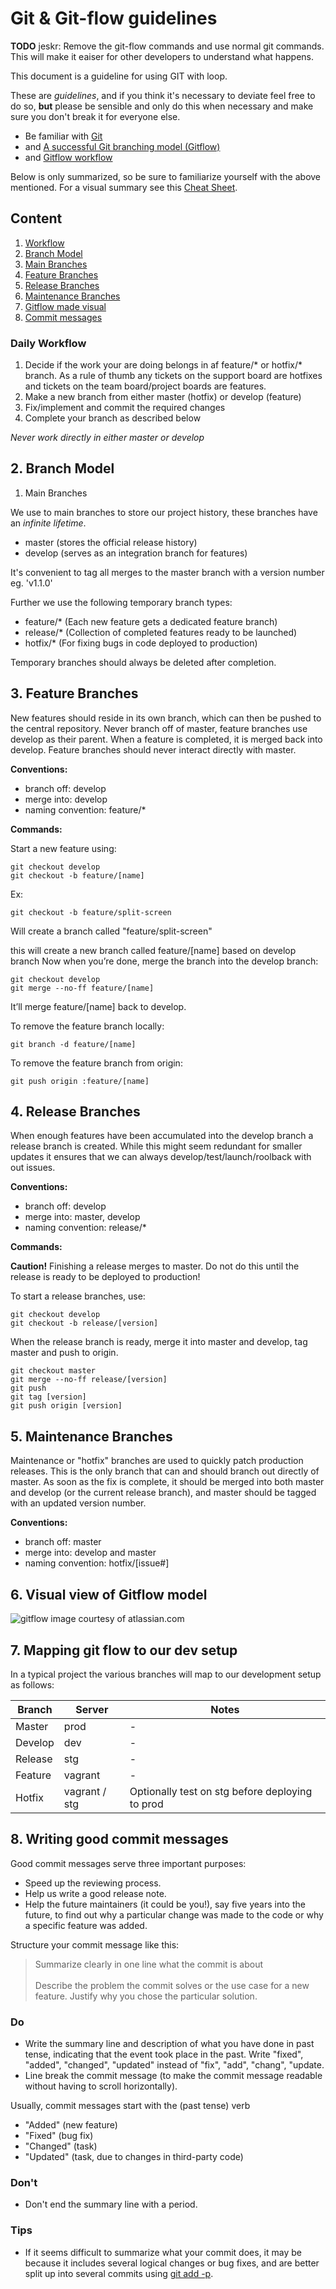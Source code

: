 Git & Git-flow guidelines
==========

__TODO__ jeskr: Remove the git-flow commands and use normal git commands. This will make it eaiser for other developers to understand what happens.

This document is a guideline for using GIT with loop.

These are *guidelines*, and if you think it's necessary to deviate feel free to do so, **but** please be
sensible and only do this when necessary and make sure you don't break it for everyone else.

* Be familiar with [Git](http://git-scm.com/)
* and [A successful Git branching model (Gitflow)](http://nvie.com/posts/a-successful-git-branching-model/)
* and [Gitflow workflow](https://www.atlassian.com/git/workflows#!workflow-gitflow)

Below is only summarized, so be sure to familiarize yourself with the above mentioned. For a
visual summary see this [Cheat Sheet](http://danielkummer.github.io/git-flow-cheatsheet/).

Content
----------

1. [Workflow](#workflow)
2. [Branch Model](#branches)
3. [Main Branches](#main)
4. [Feature Branches](#feature)
5. [Release Branches](#release)
6. [Maintenance Branches](#maintenance)
7. [Gitflow made visual](#visual)
8. [Commit messages](#commit)



### Daily Workflow

1. Decide if the work your are doing belongs in af feature/* or hotfix/* branch. As a rule of thumb any tickets on the support board are hotfixes and tickets on the team board/project boards are features.
2. Make a new branch from either master (hotfix) or develop (feature)
3. Fix/implement and commit the required changes
4. Complete your branch as described below

_Never work directly in either master or develop_



<a name="branches"></a>
2. Branch Model
----------

<a name="main"></a>
1. Main Branches


We use to main branches to store our project history, these branches have an _infinite lifetime_.

* master (stores the official release history)
* develop (serves as an integration branch for features)

It's convenient to tag all merges to the master branch with a version number eg. 'v1.1.0'

Further we use the following temporary branch types:

* feature/* (Each new feature gets a dedicated feature branch)
* release/* (Collection of completed features ready to be launched)
* hotfix/*  (For fixing bugs in code deployed to production)

Temporary branches should always be deleted after completion.



<a name="feature"></a>
3. Feature Branches
----------

New features should reside in its own branch, which can then be pushed to the central repository. Never branch off of master, feature branches use develop as their parent. When a feature is completed, it is merged back into develop. Feature branches should never interact directly with master.

**Conventions:**

* branch off: develop
* merge into: develop
* naming convention: feature/*

**Commands:**

Start a new feature using:

```Shell
git checkout develop
git checkout -b feature/[name]
```

Ex:

```Shell
git checkout -b feature/split-screen
```

Will create a branch called "feature/split-screen"

this will create a new branch called feature/[name] based on develop branch
Now when you’re done, merge the branch into the develop branch:

```Shell
git checkout develop
git merge --no-ff feature/[name]
```

It’ll merge feature/[name] back to develop.

To remove the feature branch locally:

```Shell
git branch -d feature/[name]
```

To remove the feature branch from origin:

```Shell
git push origin :feature/[name]
```



<a name="release"></a>
4. Release Branches
----------

When enough features have been accumulated into the develop branch a release branch is created. While this might seem redundant for smaller updates it ensures that we can always develop/test/launch/roolback with out issues.

**Conventions:**

* branch off: develop
* merge into: master, develop
* naming convention: release/*

**Commands:**

**Caution!** Finishing a release merges to master. Do not do this until the release is ready to be deployed to production!

To start a release branches, use:

```Shell
git checkout develop
git checkout -b release/[version]
```

When the release branch is ready, merge it into master and develop, tag master and push to origin.

```Shell
git checkout master
git merge --no-ff release/[version]
git push
git tag [version]
git push origin [version]
```



<a name="maintenance"></a>
5. Maintenance Branches
----------

Maintenance or "hotfix" branches are used to quickly patch production releases. This is the only branch that can and should branch out directly of master. As soon as the fix is complete, it should be merged into both master and develop (or the current release branch), and master should be tagged with an updated version number.

__Conventions:__

* branch off: master
* merge into: develop and master
* naming convention: hotfix/[issue#]



<a name="visual"></a>
6. Visual view of Gitflow model
----------

![gitflow](assets/git-workflow-gitflow.png "Gitflow, image taken from atlassian.com")
image courtesy of atlassian.com



<a name="devsetup"></a>
7. Mapping git flow to our dev setup
----------

In a typical project the various branches will map to our development setup as follows:

| Branch        | Server        | Notes  |
| ------------- | ------------- | ------ |
| Master        | prod          | -      |
| Develop       | dev           | -      |
| Release       | stg           | -      |
| Feature       | vagrant       | -      |
| Hotfix        | vagrant / stg | Optionally test on stg before deploying to prod      |



<a name="commit"></a>
8. Writing good commit messages
----------

Good commit messages serve three important purposes:

* Speed up the reviewing process.
* Help us write a good release note.
* Help the future maintainers (it could be you!), say five years into the future, to find out why a particular change was made to the code or why a specific feature was added.

Structure your commit message like this:


>Summarize clearly in one line what the commit is about
</br></br>
>Describe the problem the commit solves or the use
>case for a new feature. Justify why you chose
>the particular solution.

### Do


* Write the summary line and description of what you have done in past tense, indicating that the event took place in the past. Write "fixed", "added", "changed", "updated" instead of "fix", "add", "chang", "update.
* Line break the commit message (to make the commit message readable without having to scroll horizontally).

Usually, commit messages start with the (past tense) verb

* "Added" (new feature)
* "Fixed" (bug fix)
* "Changed" (task)
* "Updated" (task, due to changes in third-party code)

### Don't

* Don't end the summary line with a period.

### Tips

* If it seems difficult to summarize what your commit does, it may be because it includes several logical changes or bug fixes, and are better split up into several commits using [git add -p](http://johnkary.net/blog/git-add-p-the-most-powerful-git-feature-youre-not-using-yet/).

